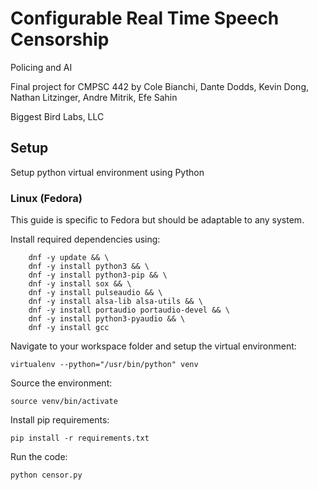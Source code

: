 # Configurable Real Time Speech Censorship
Policing and AI

Final project for CMPSC 442 by Cole Bianchi, Dante Dodds, Kevin Dong, Nathan Litzinger, Andre Mitrik, Efe Sahin

Biggest Bird Labs, LLC

## Setup

Setup python virtual environment using Python

### Linux (Fedora)
This guide is specific to Fedora but should be adaptable to any system.

Install required dependencies using:

```
	dnf -y update && \
	dnf -y install python3 && \
	dnf -y install python3-pip && \
	dnf -y install sox && \
	dnf -y install pulseaudio && \
	dnf -y install alsa-lib alsa-utils && \
	dnf -y install portaudio portaudio-devel && \
	dnf -y install python3-pyaudio && \
	dnf -y install gcc
```

Navigate to your workspace folder and setup the virtual environment:

`virtualenv --python="/usr/bin/python" venv`

Source the environment:

`source venv/bin/activate`

Install pip requirements:

`pip install -r requirements.txt`

Run the code:

`python censor.py`